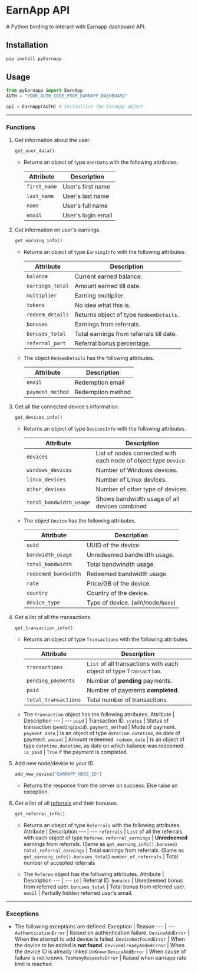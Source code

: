 # EarnApp API

A Python binding to interact with Earnapp dashboard API.

## Installation
```BASH
pip install pyEarnapp
```
## Usage
```PYTHON
from pyEarnapp import EarnApp
AUTH = "YOUR_AUTH_CODE_FROM_EARNAPP_DASHBOARD"

api = EarnApp(AUTH) # Initiallise the EarnApp object
```

---

### Functions
1. Get information about the user.
    ```PYTHON
    get_user_data()
    ```
    - Returns an object of type `UserData` with the following attributes.

        Attribute | Description
        --- | ---
        `first_name` | User's first name
        `last_name` | User's last name
        `name` | User's full name
        `email` | User's login email


2. Get information on user's earnings.
    ```PYTHON
    get_earning_info()
    ```
    - Returns an object of type `EarningInfo` with the following attributes.

        Attribute | Description
        --- | ---
        `balance` | Current earned balance.
        `earnings_total` | Amount earned till date.
        `multiplier` | Earning multiplier.
        `tokens` | No idea what this is.
        `redeem_details` | Returns object of type `RedeemDetails`.
        `bonuses` | Earnings from referrals.
        `bonuses_total` | Total earnings from referrals till date.
        `referral_part` | Referral bonus percentage.

    - The object `RedeemDetails` has the following attributes.
    
        Attribute | Description
        --- | ---
        `email` | Redemption email
        `payment_method` | Redemption method

3. Get all the connected device's information.
    ```PYTHON
    get_devices_info()
    ```
    - Returns an object of type `DevicesInfo` with the following attributes.
    
        Attribute | Description
        --- | ---
        `devices` | List of nodes connected with each node of object type `Device`.
        `windows_devices` | Number of Windows devices.
        `linux_devices` | Number of Linux devices.
        `other_devices` | Number of other type of devices.
        `total_bandwidth_usage` | Shows bandwidth usage of all devices combined

    - The object `Device` has the following attributes.

        Attribute | Description
        --- | ---
        `uuid` | UUID of the device.
        `bandwidth_usage` | Unredeemed bandwidth usage.
        `total_bandwidth` | Total bandwindth usage.
        `redeemed_bandwidth` | Redeemed bandwidth usage.
        `rate` | Price/GB of the device.
        `country` | Country of the device.
        `device_type` | Type of device. (win/node/`None`)

4. Get a list of all the transactions.
    ```PYTHON
    get_transaction_info()
    ```
    - Returns an object of type `Transactions` with the following attributes.

        Attribute | Description
        --- | ---
        `transactions` | `List` of all transactions with each object of type `Transaction`.
        `pending_payments` | Number of **pending** payments.
        `paid` | Number of payments **completed**. 
        `total_transactions` | Total number of transactions.


    - The `Transaction` object has the following attributes.
        Attribute | Description
        --- | ---
        `uuid` | Transaction ID.
        `status` | Status of transaction (`pending`/`paid`).
        `payment_method` | Mode of payment.
        `payment_date` | Is an object of type `datetime.datetime`, as date of payment.
        `amount` | Amount redeemed.
        `redeem_date` | Is an object of type `datetime.datetime`, as date on which balance was redeemed.
        `is_paid` | `True` if the payment is completed.


5. Add new node/device to your ID.
    ```PYTHON
    add_new_device("EARNAPP_NODE_ID")
    ```
    - Returns the response from the server on success. Else raise an exception.

6. Get a list of all [referrals](https://earnapp.com/i/GBAVJMH) and their bonuses.
    ```PYTHON
    get_referral_info()
    ```
    - Returns an obejct of type `Referrals` with the following attributes.
        Attribute | Description
        --- | ---
        `referrals` | `List` of all the referrals with each object of type `Referee`.
        `referral_earnings` | **Unredeemed** earnings from referrals. (Same as `get_earning_info().bonuses`)
        `total_referral_earnings` | Total earnings from referrals. (Same as `get_earning_info().bonuses_total`)
        `number_of_referrals` | Total number of accepted referrals
    

    - The `Referee` object has the following attributes.
        Attribute | Description
        --- | ---
        `id` | Referral ID.
        `bonuses` | Unredeemed bonus from referred user.
        `bonuses_total` | Total bonus from referred user.
        `email` | Partially hidden referred user's email.


---

### Exceptions
- The following exceptions are defined.
    Exception | Reason
    --- | ---
    `AuthenticationError` | Raised on authentication failure.
    `DeviceAddError` | When the attempt to add device is failed.
    `DeviceNotFoundError` | When the device to be added is **not found**.
    `DeviceAlreadyAddedError` | When the device ID is already linked
    `UnKnownDeviceAddError` | When cause of failure is not known.
    `TooManyRequestsError` | Raised when earnapp rate limit is reached.